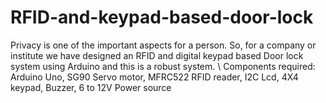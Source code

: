 # RFID-and-keypad-based-door-lock
Privacy is one of the important aspects for a person. So, for a company or institute we have designed an RFID and digital keypad based Door lock system using Arduino and this is a robust system.
\\
Components required:
Arduino Uno, 
SG90 Servo motor, 
MFRC522 RFID reader, 
I2C Lcd, 
4X4 keypad, 
Buzzer, 
6 to 12V Power source
